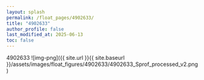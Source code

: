 ```yaml
---
layout: splash
permalink: /float_pages/4902633/
title: "4902633"
author_profile: false
last_modified_at: 2025-06-13
toc: false
---
```

 
4902633
![img-png]({{ site.url }}{{ site.baseurl }}/assets/images/float_figures/4902633/4902633_Sprof_processed_v2.png)